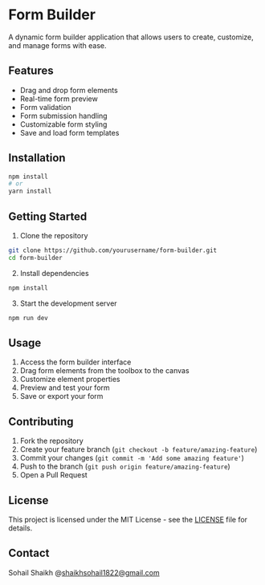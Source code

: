 # Form Builder

A dynamic form builder application that allows users to create, customize, and manage forms with ease.

## Features

- Drag and drop form elements
- Real-time form preview
- Form validation
- Form submission handling
- Customizable form styling
- Save and load form templates

## Installation

```bash
npm install
# or
yarn install
```

## Getting Started

1. Clone the repository
```bash
git clone https://github.com/yourusername/form-builder.git
cd form-builder
```

2. Install dependencies
```bash
npm install
```

3. Start the development server
```bash
npm run dev
```

## Usage

1. Access the form builder interface
2. Drag form elements from the toolbox to the canvas
3. Customize element properties
4. Preview and test your form
5. Save or export your form

## Contributing

1. Fork the repository
2. Create your feature branch (`git checkout -b feature/amazing-feature`)
3. Commit your changes (`git commit -m 'Add some amazing feature'`)
4. Push to the branch (`git push origin feature/amazing-feature`)
5. Open a Pull Request

## License

This project is licensed under the MIT License - see the [LICENSE](LICENSE) file for details.

## Contact

Sohail Shaikh @shaikhsohail1822@gmail.com